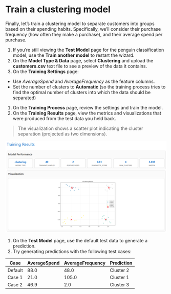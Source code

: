 # Train a clustering model

Finally, let’s train a clustering model to separate customers into groups based on their spending habits. Specifically, we’ll consider their purchase frequency (how often they make a purchase), and their average spend per purchase.

1. If you’re still viewing the **Test Model** page for the penguin classification model, use the **Train another model** to restart the wizard.
1. On the **Model Type & Data** page, select **Clustering** and upload the **customers.csv** text file to see a preview of the data it contains.
1. On the **Training Settings** page:

- Use _AverageSpend_ and _AverageFrequency_ as the feature columns.
- Set the number of clusters to **Automatic** (so the training process tries to find the optimal number of clusters into which the data should be separated)

1. On the **Training Process** page, review the settings and train the model.
1. On the **Training Results** page, view the metrics and visualizations that were produced from the test data you held back.

> The visualization shows a scatter plot indicating the cluster separation (projected as two dimensions).

![Training Results](./Training_Results.png)

1. On the **Test Model** page, use the default test data to generate a prediction.
2. Try generating predictions with the following test cases:

| Case    | AverageSpend | AverageFrequency | Prediction |
| ------- | ------------ | ---------------- | ---------- |
| Default | 88.0         | 48.0             | Cluster 2  |
| Case 1  | 21.0         | 105.0            | Cluster 1  |
| Case 2  | 46.9         | 2.0              | Cluster 3  |
